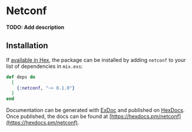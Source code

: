 # Netconf

**TODO: Add description**

## Installation

If [available in Hex](https://hex.pm/docs/publish), the package can be installed
by adding `netconf` to your list of dependencies in `mix.exs`:

```elixir
def deps do
  [
    {:netconf, "~> 0.1.0"}
  ]
end
```

Documentation can be generated with [ExDoc](https://github.com/elixir-lang/ex_doc)
and published on [HexDocs](https://hexdocs.pm). Once published, the docs can
be found at [https://hexdocs.pm/netconf](https://hexdocs.pm/netconf).

